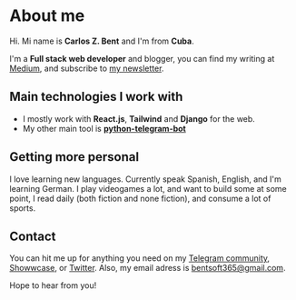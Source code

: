 # About me 

Hi. Mi name is **Carlos Z. Bent** and I'm from **Cuba**.

I'm a **Full stack web developer** and blogger, you can find my writing at [Medium](https://medium.com@carloszbent), and subscribe to [my newsletter](https://www.getrevue.co/profile/carloszbent). 

## Main technologies I work with

* I mostly work with **React.js**, **Tailwind** and **Django** for the web. 
* My other main tool is **[python-telegram-bot](https://github.com/python-telegram-bot)** 

## Getting more personal

I love learning new languages. Currently speak Spanish, English, and I'm learning German.
I play videogames a lot, and want to build some at some point, I read daily (both fiction and none fiction), and consume a lot of sports.

## Contact

You can hit me up for anything you need on my [Telegram community](https://t.me/carloszbent_channel), [Showwcase](https://showwcase.com/carloszbent), or [Twitter](https://twitter.com/CarlosZBent). Also, my email adress is bentsoft365@gmail.com.

Hope to hear from you!
